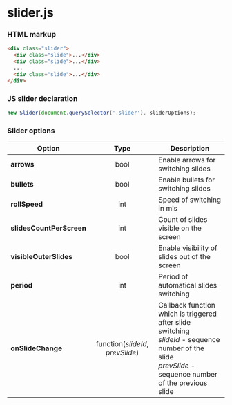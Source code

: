 # slider.js
### HTML markup
```HTML
<div class="slider">
  <div class="slide">...</div>
  <div class="slide">...</div>
  ...
  <div class="slide">...</div>
</div>
```
### JS slider declaration
```JavaScript
new Slider(document.querySelector('.slider'), sliderOptions);
```
### Slider options
| Option  | Type | Description |
| --- | :--: | --- |
| **arrows**  | bool | Enable arrows for switching slides |
| **bullets** | bool | Enable bullets for switching slides |
| **rollSpeed** | int | Speed of switching in mls |
| **slidesCountPerScreen** | int | Count of slides visible on the screen |
| **visibleOuterSlides** | bool | Enable visibility of slides out of the screen |
| **period** | int | Period of automatical slides switching |
| **onSlideChange** | function(*slideId*, *prevSlide*) | Callback function which is triggered after slide switching<br />*slideId* - sequence number of the slide<br />*prevSlide* - sequence number of the previous slide |
